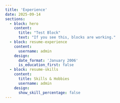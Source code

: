 ```yaml
---
title: 'Experience'
date: 2025-09-14
sections:
  - block: hero
    content:
      title: "Test Block"
      text: "If you see this, blocks are working."
  - block: resume-experience
    content:
      username: admin
    design:
      date_format: 'January 2006'
      is_education_first: false
  - block: resume-skills
    content:
      title: Skills & Hobbies
      username: admin
    design:
      show_skill_percentage: false
---
```

